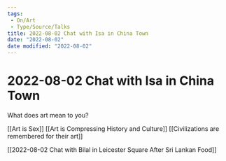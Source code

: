 ```yaml
---
tags:
 - On/Art
 - Type/Source/Talks
title: 2022-08-02 Chat with Isa in China Town
date: "2022-08-02"
date modified: "2022-08-02"
---
```


# 2022-08-02 Chat with Isa in China Town
What does art mean to you?

[[Art is Sex]]
[[Art is Compressing History and Culture]]
[[Civilizations are remembered for their art]]

[[2022-08-02 Chat with Bilal in Leicester Square After Sri Lankan Food]]
